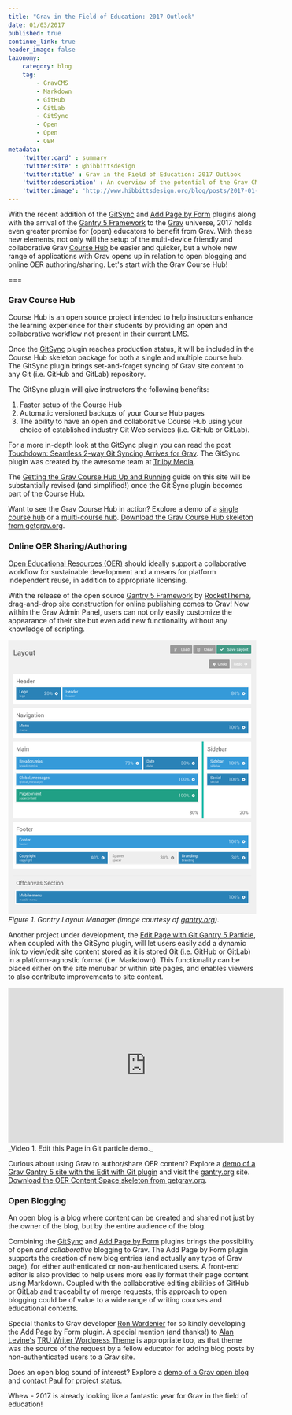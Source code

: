 ```yaml
---
title: "Grav in the Field of Education: 2017 Outlook"
date: 01/03/2017
published: true
continue_link: true
header_image: false
taxonomy:
    category: blog
    tag:
        - GravCMS
        - Markdown
        - GitHub
        - GitLab
        - GitSync
        - Open
        - Open
        - OER
metadata:
    'twitter:card' : summary
    'twitter:site' : @hibbittsdesign
    'twitter:title' : Grav in the Field of Education: 2017 Outlook
    'twitter:description' : An overview of the potential of the Grav CMS in the field of (open) education.
    'twitter:image': 'http://www.hibbittsdesign.org/blog/posts/2017-01-03-grav-in-the-field-of-education-2017/layout-manager.png'
---
```


With the recent addition of the [GitSync](https://github.com/trilbymedia/grav-plugin-git-sync) and [Add Page by Form](https://github.com/bleutzinn/grav-plugin-add-page-by-form) plugins along with the arrival of the [Gantry 5 Framework](http://gantry.org/) to the [Grav](https://getgrav.org/) universe, 2017 holds even greater promise for (open) educators to benefit from Grav. With these new elements, not only will the setup of the multi-device friendly and collaborative Grav [Course Hub](https://github.com/hibbitts-design/grav-skeleton-course-hub) be easier and quicker, but a whole new range of applications with Grav opens up in relation to open blogging and online OER authoring/sharing. Let's start with the Grav Course Hub!

===

### Grav Course Hub
Course Hub is an open source project intended to help instructors enhance the learning experience for their students by providing an open and collaborative workflow not present in their current LMS.

Once the [GitSync](https://github.com/trilbymedia/grav-plugin-git-sync) plugin reaches production status, it will be included in the Course Hub skeleton package for both a single and multiple course hub. The GitSync plugin brings set-and-forget syncing of Grav site content to any Git (i.e. GitHub and GitLab) repository.

The GitSync plugin will give instructors the following benefits:

1. Faster setup of the Course Hub
1. Automatic versioned backups of your Course Hub pages
1. The ability to have an open and collaborative Course Hub using your choice of established industry Git Web services (i.e. GitHub or GitLab).

For a more in-depth look at the GitSync plugin you can read the post [Touchdown: Seamless 2-way Git Syncing Arrives for Grav](../2016-12-22-touchdown-seamless-2-way-syncing-arrives-for-grav). The GitSync plugin was created by the awesome team at [Trilby Media](http://trilby.media/).

The [Getting the Grav Course Hub Up and Running](http://www.hibbittsdesign.org/blog/posts/2016-02-12-grav-course-hub-getting-started-guide) guide on this site will be substantially revised (and simplified!) once the Git Sync plugin becomes part of the Course Hub.

Want to see the Grav Course Hub in action? Explore a demo of a [single course hub](http://demo.hibbittsdesign.org/grav-course-hub-bootstrap/) or a [multi-course hub](http://demo.hibbittsdesign.org/grav-multi-course-pages-hub/). [Download the Grav Course Hub skeleton from getgrav.org](https://getgrav.org/downloads/skeletons).

### Online OER Sharing/Authoring
[Open Educational Resources (OER)](https://wiki.creativecommons.org/wiki/What_is_OER%3F) should ideally support a collaborative workflow for sustainable development and a means for platform independent reuse, in addition to appropriate licensing.

With the release of the open source [Gantry 5 Framework](http://gantry.org/) by [RocketTheme](http://www.rockettheme.com/), drag-and-drop site construction for online publishing comes to Grav! Now within the Grav Admin Panel, users can not only easily customize the appearance of their site but even add new functionality without any knowledge of scripting.

![Gantry Layout Manager](layout-manager.png)  
_Figure 1. Gantry Layout Manager (image courtesy of [gantry.org](http://gantry.org/))._

Another project under development, the [Edit Page with Git Gantry 5 Particle](https://github.com/hibbitts-design/grav-gantry5-particle-edit-page-with-git), when coupled with the GitSync plugin, will let users easily add a dynamic link to view/edit site content stored as it is stored Git (i.e. GitHub or GitLab) in a platform-agnostic format (i.e. Markdown). This functionality can be placed either on the site menubar or within site pages, and enables viewers to also contribute improvements to site content.

<iframe width="560" height="315" src="https://www.youtube.com/embed/JAVOO-xpnVo" frameborder="0" allowfullscreen></iframe>
_Video 1. Edit this Page in Git particle demo._

Curious about using Grav to author/share OER content? Explore a [demo of a Grav Gantry 5 site with the Edit with Git plugin](http://demo.hibbittsdesign.org/grav-gantry5-edit-page-with-git-particle/) and visit the [gantry.org](http://gantry.org/) site. [Download the OER Content Space skeleton from getgrav.org](https://getgrav.org/downloads/skeletons).

### Open Blogging
An open blog is a blog where content can be created and shared not just by the owner of the blog, but by the entire audience of the blog.

Combining the [GitSync](https://github.com/trilbymedia/grav-plugin-git-sync) and [Add Page by Form](https://github.com/bleutzinn/grav-plugin-add-page-by-form) plugins brings the possibility of open _and collaborative_ blogging to Grav. The Add Page by Form plugin supports the creation of new blog entries (and actually any type of Grav page), for either authenticated or non-authenticated users. A front-end editor is also provided to help users more easily format their page content using Markdown. Coupled with the collaborative editing abilities of GitHub or GitLab and traceability of merge requests, this approach to open blogging could be of value to a wide range of writing courses and educational contexts.

Special thanks to Grav developer [Ron Wardenier](https://twitter.com/rwgcnl) for so kindly developing the Add Page by Form plugin. A special mention (and thanks!) to [Alan Levine's](https://twitter.com/cogdog) [TRU Writer Wordpress Theme](https://github.com/cogdog/truwriter) is appropriate too, as that theme was the source of the request by a fellow educator for adding blog posts by non-authenticated users to a Grav site.

Does an open blog sound of interest? Explore a [demo of a Grav open blog](http://demo.hibbittsdesign.org/grav-open-blog/) and [contact Paul for project status](mailto:paul@hibbittsdesign.org).

Whew - 2017 is already looking like a fantastic year for Grav in the field of education!
